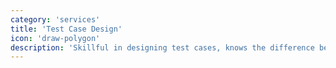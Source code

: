 ```yaml
---
category: 'services'
title: 'Test Case Design'
icon: 'draw-polygon'
description: 'Skillful in designing test cases, knows the difference between a test step and a test case.'
---
```

